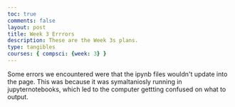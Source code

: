 ```yaml
---
toc: true
comments: false
layout: post
title: Week 3 Errrors
description: These are the Week 3s plans.
type: tangibles
courses: { compsci: {week: 3} }
--- 
```


<p>Some errors we encountered were that the ipynb files wouldn't update into the page. This was because it was symaltaniosly running in jupyternotebooks, which led to the computer gettting confused on what to output.</p>